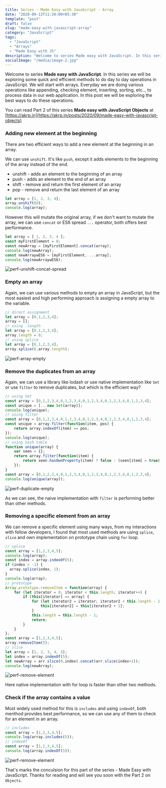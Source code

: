 ```yaml
---
title: Series - Made Easy with JavaScript - Array 
date: "2020-09-13T11:30:00+05:30"
template: "post"
draft: false
slug: "made-easy-with-javascript-array"
category: "JavaScript"
tags:
  - "JavaScript"
  - "Arrays"
  - "Made Easy with JS"
description: "Welcome to series Made easy with JavaScript. In this series we will be exploring some quick and efficient methods to do day to day operations in JavaScript. We will start with arrays. Everyday we are doing various operations like  appending, checking element, inserting, sorting, etc.., to process data in our web application. In this post we will be exploring the best ways to do these operations."
socialImage: "/media/image-2.jpg"
---
```

Welcome to series **Made easy with JavaScript**. In this series we will be exploring some quick and efficient methods to do day to day operations in JavaScript. We will start with arrays. Everyday we are doing various operations like  appending, checking element, inserting, sorting, etc.., to process data in our web application. In this post we will be exploring the best ways to do these operations.

You can read Part 2 of this series **Made easy with JavaScript Objects** at  [https://akrp.in](https://akrp.in/posts/2020/09/made-easy-with-javascript-objects)



### Adding new element at the beginning

There are two efficient ways to add a new element at the beginning in an array.

We can use ```unshift```. It's like ```push```, except it adds elements to the beginning of the array instead of the end.

* unshift - adds an element to the beginning of an array
* push - adds an element to the end of an array
* shift - remove and return the first element of an array
* pop - remove and return the last element of an array

```js
let array = [1, 2, 3, 4];
array.unshift(0);
console.log(array);
```

However this will mutate the original array, if we don't want to mutate the array, we can use ```concat``` or ES6 spread ```...``` operator, both offers best performance.

```js
let array = [ 1, 2, 3, 4 ];
const myFirstElement = 0;
const newArray = [myFirstElement].concat(array);
console.log(newArray);
const newArraywES6 = [myFirstElement, ...array];
console.log(newArraywES6);
```
![perf-unshift-concat-spread](https://res.cloudinary.com/practice-cdn/image/upload/v1600421968/blog/2020/09/unshif-concat-spread_hvlvuv.png)


### Empty an array 

Again, we can use various methods to empty an array in JavaScript, but the most easiest and high performing approach is assigning a empty array to the variable.

```js
// direct assignment
let array = [0,1,2,3,4];
array = [];
// using .length
let array = [0,1,2,3,4];
array.length = 0;
// using splice
let array = [0,1,2,3,4];
array.splice(0,array.length);
```
![perf-array-empty](https://res.cloudinary.com/practice-cdn/image/upload/v1600422461/blog/2020/09/assignment-length-splice_zxz6dp.png)

### Remove the duplicates from an array

Again, we can use a library like lodash or use native implementation like ```Set``` or use ```filter``` to remove duplicates, but which is the efficient way?

```js
// using Set
const array = [0,1,2,3,4,0,1,2,3,4,0,1,2,3,4,0,1,2,3,4,0,1,2,3,4];
const unique = [...new Set(array)];
console.log(unique);
// using filter
const array = [0,1,2,3,4,0,1,2,3,4,0,1,2,3,4,0,1,2,3,4,0,1,2,3,4];
const unique = array.filter(function(item, pos) {
    return array.indexOf(item) == pos;
});
console.log(unique);
// using hash table
function unique(array) {
    var seen = {};
    return array.filter(function(item) {
        return seen.hasOwnProperty(item) ? false : (seen[item] = true);
    });
}
const array = [0,1,2,3,4,0,1,2,3,4,0,1,2,3,4,0,1,2,3,4,0,1,2,3,4];
console.log(unique(array));
```
![perf-duplicate-empty](https://res.cloudinary.com/practice-cdn/image/upload/v1600423138/blog/2020/09/duplicate-elements_yi3zaq.png)

As we can see, the naive implementation with ```filter``` is performing better than other methods.

### Removing a specific element from an array

We can remove a specific element using many ways, from my interactions with fellow developers, I found that most used methods are using ```splice```, ```slice``` and own implementation on prototype chain using ```for``` loop.

```js
// splice
const array = [1,2,3,4,5];
console.log(array);
const index = array.indexOf(5);
if (index > -1) {
  array.splice(index, 1);
}
console.log(array); 
// prototype 
Array.prototype.removeItem = function(array) {
    for (let iterator = 0; iterator < this.length; iterator++) {
        if (this[iterator] == array) {
            for (let iterator2 = iterator; iterator2 < this.length - 1; iterator2++) {
                this[iterator2] = this[iterator2 + 1];
            }
            this.length = this.length - 1;
            return;
        }
    }
};
const array = [1,2,3,4,5];
array.removeItem(5);
// slice
let array = [1, 2, 3, 4, 5];
let index = array.indexOf(5);
let newArray = arr.slice(0,index).concat(arr.slice(index+1));
console.log(newArray);
```
![perf-remove-element](https://res.cloudinary.com/practice-cdn/image/upload/v1600425656/blog/2020/09/remove-element_rm4xgb.png)

Here native implementation with for loop is faster than other two methods.

### Check if the array contains a value

Most widely used method for this is ```includes```  and using ```indexOf```, both menthod provides best performance, so we can use any of them to check for an element in an array.

```js
// includes
const array = [1,2,3,4,5];
console.log(array.includes(5));
// indexOf
const array = [1,2,3,4,5];
console.log(array.indexOf(5));
```

![perf-remove-element](https://res.cloudinary.com/practice-cdn/image/upload/v1600426212/blog/2020/09/find-element_x3jjdg.png)

That's marks the conculsion for this part of the series - Made Easy with JavaScript. Thanks for reading and will see you soon with the Part 2 on ```Objects```.
